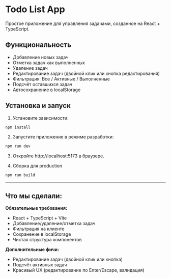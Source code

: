# Todo List App

Простое приложение для управления задачами, созданное на React + TypeScript.

## Функциональность

-  Добавление новых задач
-  Отметка задач как выполненных
-  Удаление задач
-  Редактирование задач (двойной клик или кнопка редактирования)
-  Фильтрация: Все / Активные / Выполненные
-  Подсчёт оставшихся задач
-  Автосохранение в localStorage

## Установка и запуск

1. Установите зависимости:
```bash
npm install
```
2. Запустите приложение в режиме разработки:
```bash
npm run dev
```
3. Откройте http://localhost:5173 в браузере.

4. Сборка для production
```bash
npm run build
```


---

## Что мы сделали:

 **Обязательные требования:**
- React + TypeScript + Vite
- Добавление/удаление/отметка задач
- Фильтрация на клиенте
- Сохранение в localStorage
- Чистая структура компонентов

 **Дополнительные фичи:**
- Редактирование задач (двойной клик или кнопка)
- Подсчёт активных задач
- Красивый UX (редактирование по Enter/Escape, валидация)